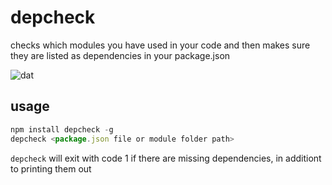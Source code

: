 # depcheck

checks which modules you have used in your code and then makes sure they are listed as dependencies in your package.json

![dat](http://img.shields.io/badge/Development%20sponsored%20by-dat-green.svg?style=flat)

## usage

```js
npm install depcheck -g
depcheck <package.json file or module folder path>
```

`depcheck` will exit with code 1 if there are missing dependencies, in additiont to printing them out
